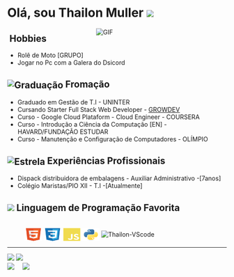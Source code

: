 ### <h1>Olá, sou Thailon Muller <img src = "https://raw.githubusercontent.com/MartinHeinz/MartinHeinz/master/wave.gif" width = 30px></h1>
<img align="right" alt="GIF" src="https://owaisnoor.info/blog/wp-content/uploads/2019/03/maxresdefault.jpg" width="300"/>

<h2><img align= "center" src="https://cdn.icon-icons.com/icons2/577/PNG/256/QuadBike_Blue_icon-icons.com_54908.png" width="40" alt=""> Hobbies</h2>

<ul>
    <li>Rolê de Moto [GRUPO]</li>
    <li>Jogar no Pc com a Galera do Dsicord</li>
    </ul>    
<h2><img align= "center" src="https://cdn.icon-icons.com/icons2/2958/PNG/512/education_hat_graduation_graduate_cap_university_student_icon_185931.png" width="40" alt="Graduação">
Fromação</h2>
<ul>
    <li>Graduado em Gestão de T.I - UNINTER</li>
    <li>Cursando Starter Full Stack Web Developer - <a href="https://www.growdev.com.br/">GROWDEV</a></li>
    <li>Curso - Google Cloud Plataform - Cloud Engineer - COURSERA</li>
    <li>Curso - Introdução a Ciência da Computação [EN] - HAVARD/FUNDAÇÃO ESTUDAR</li>
    <li>Curso - Manutenção e Configuração de Computadores - OLÍMPIO</li>    
</ul>
<h2><img align="center" src="https://cdn.icon-icons.com/icons2/81/PNG/256/star_favourite_15499.png" width="40" alt="Estrela"> Experiências Profissionais</h2>
<ul>
    <li>Dispack distribuidora de embalagens - Auxiliar Administrativo -[7anos]</li>
    <li>Colégio Maristas/PIO XII - T.I -[Atualmente]</li>
</ul>
<h2> <img src = "https://media2.giphy.com/media/QssGEmpkyEOhBCb7e1/giphy.gif?cid=ecf05e47a0n3gi1bfqntqmob8g9aid1oyj2wr3ds3mg700bl&rid=giphy.gif" width = 32px> Linguagem de Programação Favorita</h2>
    
<div style="display: inline_block;margin-left: 40px" ><br>
  <img align="center" alt="Thailon-HTML" height="30" width="40" src="https://raw.githubusercontent.com/devicons/devicon/master/icons/html5/html5-original.svg">
  <img align="center" alt="Thailon-CSS" height="30" width="40" src="https://raw.githubusercontent.com/devicons/devicon/master/icons/css3/css3-original.svg">  
  <img align="center" alt="Thailon-Js" height="30" width="40" src="https://raw.githubusercontent.com/devicons/devicon/master/icons/javascript/javascript-plain.svg">
  <img align="center" alt="Thailon-Python" height="30" width="40" src="https://raw.githubusercontent.com/devicons/devicon/master/icons/python/python-original.svg">
  <img align="center" alt="Thailon-VScode" height="30" width="40" src="https://cdn.jsdelivr.net/gh/devicons/devicon/icons/vscode/vscode-original.svg"/>
</div>    
</div>
<hr>    
<div style="display: inline-block">
  <img height="150em" src="https://github-readme-stats.vercel.app/api?username=ThailonMuller&show_icons=true&theme=midnight-purple&include_all_commits=true&count_private=true"/>
   <img height="150em" src="https://github-readme-stats.vercel.app/api/top-langs/?username=ThailonMuller&layout=compact&langs_count=7&theme=midnight-purple"/>
</div>
  
<div>
<a href="https://www.linkedin.com/in/thailon-muller-full-developer/"><img width = '32px' align= "center" src="https://raw.githubusercontent.com/rahulbanerjee26/githubAboutMeGenerator/main/icons/linked-in-alt.svg"/></a>   
<a style="margin-left: 15px" href = 'https://twitter.com/Thailonmuller'> <img width = '32px' align= "center" src="https://raw.githubusercontent.com/rahulbanerjee26/githubAboutMeGenerator/main/icons/twitter.svg"/></a> 
</div>
